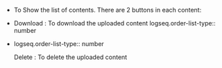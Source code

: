 - To Show the list of contents. There are 2 buttons in each content:
- Download : To download the uploaded content
  logseq.order-list-type:: number
- logseq.order-list-type:: number
  
  Delete : To delete the uploaded content